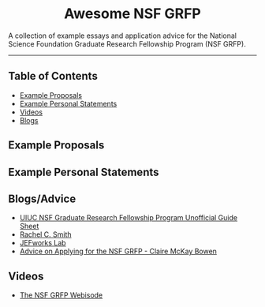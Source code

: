 <h1 align="center">Awesome NSF GRFP</h1>

A collection of example essays and application advice for the National Science Foundation Graduate Research Fellowship Program (NSF GRFP). 

----------------------------------

## Table of Contents 
- [Example Proposals](#example-proposals)
- [Example Personal Statements](#example-personal-statements)
- [Videos](#videos)
- [Blogs](#blogs)

## Example Proposals

## Example Personal Statements

## Blogs/Advice
- [UIUC NSF Graduate Research Fellowship Program Unofficial Guide Sheet](https://grad.illinois.edu/sites/default/files/pdfs/walkerrobinnsfguidesheets.pdf)
- [Rachel C. Smith](https://rachelcsmith.com/academics/nsf.htm)
- [JEFworks Lab](https://jef.works/blog/2017/10/15/NSF-GRFP-application-tips-and-example/)
- [Advice on Applying for the NSF GRFP - Claire McKay Bowen](https://clairemckaybowen.com/fellowship/)

## Videos
- [The NSF GRFP Webisode](https://www.youtube.com/playlist?list=PL0eM_0CI4GB-vDcwBfewjU9PlaMry4wo3)
